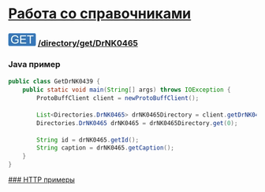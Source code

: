 [Работа со справочниками](../../../index.md)
=========================================

### ![GET](../../../../../img/get.png) [/directory/get/DrNK0465](../index.md)

### Java пример

```java
public class GetDrNK0439 {
    public static void main(String[] args) throws IOException {
        ProtoBuffClient client = newProtoBuffClient();

        List<Directories.DrNK0465> drNK0465Directory = client.getDrNK0465Directory();
        Directories.DrNK0465 drNK0465 = drNK0465Directory.get(0);

        String id = drNK0465.getId();
        String caption = drNK0465.getCaption();
    }
}

```

[### HTTP примеры](get.md)